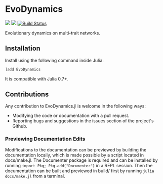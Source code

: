 # EvoDynamics

[![](https://img.shields.io/badge/docs-stable-blue.svg)](https://kavir1698.github.io/EvoDynamics/stable)
[![](https://img.shields.io/badge/docs-latest-blue.svg)](https://kavir1698.github.io/EvoDynamics/dev)
[![Build Status](https://travis-ci.org/kavir1698/EvoDynamics.svg?branch=master)](https://travis-ci.org/kavir1698/EvoDynamics)


Evolutionary dynamics on multi-trait networks.

## Installation

Install using the following command inside Julia:

```julia
]add EvoDynamics
```

It is compatible with Julia 0.7+.


## Contributions

Any contribution to EvoDynamics.jl is welcome in the following ways:

  * Modifying the code or documentation with a pull request.
  * Reporting bugs and suggestions in the issues section of the project's Github.

### Previewing Documentation Edits

Modifications to the documentation can be previewed by building the documentation locally, which is made possible by a script located in docs/make.jl. The Documenter package is required and can be installed by running `import Pkg; Pkg.add("Documenter")` in a REPL session. Then the documentation can be built and previewed in build/ first by running `julia docs/make.jl` from a terminal.

